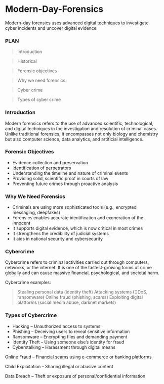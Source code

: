 # Modern-Day-Forensics
Modern-day forensics uses advanced digital techniques to investigate cyber incidents and uncover digital evidence
### PLAN
> Introduction

> Historical

> Forensic objectives

> Why we need forensics

> Cyber crime

> Types of cyber crime

### Introduction
Modern forensics refers to the use of advanced scientific, technological, and digital techniques in the investigation and resolution of criminal cases. Unlike traditional forensics, it encompasses not only biology and chemistry but also computer science, data analytics, and artificial intelligence.

### Forensic Objectives
 * Evidence collection and preservation
 * Identification of perpetrators
 * Understanding the timeline and nature of criminal events
 * Providing solid, scientific proof in courts of law
 * Preventing future crimes through proactive analysis

### Why We Need Forensics
 * Criminals are using more sophisticated tools (e.g., encrypted messaging, deepfakes)
 * Forensics enables accurate identification and exoneration of the innocent
 * It supports digital evidence, which is now critical in most crimes
 * It strengthens the credibility of judicial systems
 * It aids in national security and cybersecurity

### Cybercrime
 Cybercrime refers to criminal activities carried out through computers, networks, or the internet. It is one of the fastest-growing forms of crime globally and can cause massive financial, psychological, and societal harm.

Cybercrime examples:
> Stealing personal data (identity theft)
> Attacking systems (DDoS, ransomware)
> Online fraud (phishing, scams)
> Exploiting digital platforms (social media abuse, darknet markets)

### Types of Cybercrime

* Hacking – Unauthorized access to systems
* Phishing – Deceiving users to reveal sensitive information
* Ransomware – Encrypting files and demanding payment
* Identity Theft – Using someone else’s identity for fraud
* Cyberstalking – Harassment through digital means

Online Fraud – Financial scams using e-commerce or banking platforms

Child Exploitation – Sharing illegal or abusive content

Data Breach – Theft or exposure of personal/confidential information



